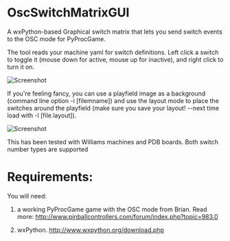 OscSwitchMatrixGUI
==================

A wxPython-based Graphical switch matrix that lets you send switch events to the OSC mode for PyProcGame.

The tool reads your machine yaml for switch definitions.  Left click a switch to toggle it 
(mouse down for active, mouse up for inactive), and right click to turn it on.

![Screenshot](https://dl.dropboxusercontent.com/u/254844/T2-preview/OSC_Gui_Preview.png "Screenshot of the tool running against my T2.yaml")

If you're feeling fancy, you can use a playfield image as a background (command line option -i [filemname]) and use the layout mode to place the switches around the playfield (make sure you save your layout!  --next time load with -l [file.layout]).

![Screenshot](https://dl.dropboxusercontent.com/u/254844/T2-preview/OSC_Gui_PlayfieldLayout.png "Screenshot of the tool running in graphical mode against my T2.yaml")

This has been tested with Williams machines and PDB boards.  Both switch number types are supported

# Requirements:
You will need:

1. a working PyProcGame game with the OSC mode from Brian.  Read more:
       http://www.pinballcontrollers.com/forum/index.php?topic=983.0

2. wxPython.  http://www.wxpython.org/download.php


